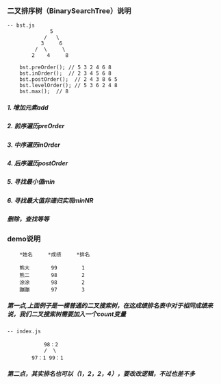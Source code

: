 ### 二叉排序树（BinarySearchTree）说明
```
-- bst.js
	          5
	        /   \
	       3     6
	     /  \     \
	    2    4     8
	
	bst.preOrder(); // 5 3 2 4 6 8
	bst.inOrder();  // 2 3 4 5 6 8
	bst.postOrder();  // 2 4 3 8 6 5
	bst.levelOrder(); // 5 3 6 2 4 8
	bst.max();  // 8
```
#####  1. 增加元素add
#####  2. 前序遍历preOrder
#####  3. 中序遍历inOrder
#####  4. 后序遍历postOrder
#####  5. 寻找最小值min
#####  6. 寻找最大值非递归实现minNR
#####  删除，查找等等

### demo说明
```
	*姓名     *成绩     *排名
	
	熊大       99        1
	熊二       98        2
	涂涂       98        2
	蹦蹦       97        3
```
##### 第一点,上面例子是一棵普通的二叉搜索树，在这成绩排名表中对于相同成绩来说，我们二叉搜索树需要加入一个count变量
```
-- index.js
	
			98：2
			/  \
		97：1 99：1
```
##### 第二点，其实排名也可以（1，2，2，4），要改改逻辑，不过也差不多